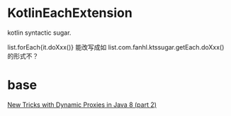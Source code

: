 # KotlinEachExtension

kotlin syntactic sugar.

list.forEach{it.doXxx()}
能改写成如
list.com.fanhl.ktssugar.getEach.doXxx()
的形式不？

# base

[New Tricks with Dynamic Proxies in Java 8 (part 2)](https://opencredo.com/dynamic-proxies-java-part-2/)